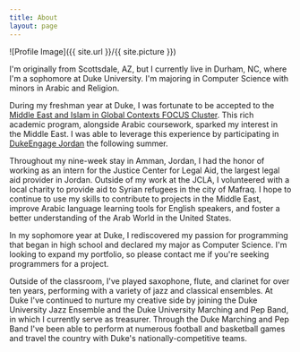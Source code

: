 ```yaml
---
title: About
layout: page
---
```

![Profile Image]({{ site.url }}/{{ site.picture }})

<p> I'm originally from Scottsdale, AZ, but I currently live in Durham, NC, where I'm a sophomore at Duke University. I'm majoring in Computer Science with minors in Arabic and Religion.

<p> During my freshman year at Duke, I was fortunate to be accepted to the <a href = "https://focus.duke.edu/clusters-courses/middle-east-islam-global-contexts"> Middle East and Islam in Global Contexts FOCUS Cluster</a>. This rich academic program, alongside Arabic coursework, sparked my interest in the Middle East. I was able to leverage this experience by participating in <a href = "https://dukeengage.duke.edu/program/jordan/"> DukeEngage Jordan</a> the following summer.

<p> Throughout my nine-week stay in Amman, Jordan, I had the honor of working as an intern for the Justice Center for Legal Aid, the largest legal aid provider in Jordan. Outside of my work at the JCLA, I volunteered with a local charity to provide aid to Syrian refugees in the city of Mafraq. I hope to continue to use my skills to contribute to projects in the Middle East, improve Arabic language learning tools for English speakers, and foster a better understanding of the Arab World in the United States.</p>

<p> In  my sophomore year at Duke, I rediscovered my passion for programming that began in high school and declared my major as Computer Science. I'm looking to expand my portfolio, so please contact me if you're seeking programmers for a project.

<p> Outside of the classroom, I've played  saxophone, flute, and clarinet for over ten years, performing with a variety of jazz and classical ensembles. At Duke I've continued to nurture my creative side by joining the Duke University Jazz Ensemble and the Duke University Marching and Pep Band, in which I currently serve as treasurer. Through the Duke Marching and Pep Band I've been able to perform at numerous football and basketball games and travel the country with Duke's nationally-competitive teams.</p>